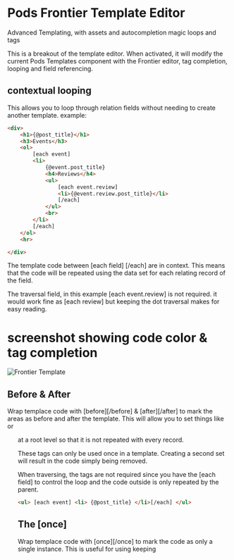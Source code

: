 Pods Frontier Template Editor
==================

Advanced Templating, with assets and autocompletion magic loops and tags

This is a breakout of the template editor. When activated, it will modify the current Pods Templates component with the Frontier editor, tag completion, looping and field referencing.

## contextual looping

This allows you to loop through relation fields without needing to create another template. example:

```html
<div>
	<h1>{@post_title}</h1>
	<h3>Events</h3>
	<ol>
		[each event]
		<li>
			{@event.post_title}
			<h4>Reviews</h4>
			<ul>
				[each event.review]
				<li>{@event.review.post_title}</li>
				[/each]
			</ul>
			<br>
		</li>
		[/each]
	</ol>
	<hr>

</div>
````

The template code between [each field] [/each] are in context. This means that the code will be repeated using the data set for each relating record of the field.

The traversal field, in this example [each event.review] is not required. it would work fine as [each review] but keeping the dot traversal makes for easy reading.

# screenshot showing code color & tag completion
![Frontier Template](http://cl.ly/image/0Y1Y3l1v0H2S/Screen%20Shot%202014-01-18%20at%208.38.50%20PM.png)

## Before & After

Wrap templace code with [before][/before] & [after][/after] to mark the areas as before and after the template. This will allow you to set things like <table> or <ul> at a root level so that it is not repeated with every record.

These tags can only be used once in a template. Creating a second set will result in the code simply being removed.

When traversing, the tags are not required since you have the [each field] to control the loop and the code outside is only repeated by the parent.
```html
<ul> [each event] <li> {@post_title} </li>[/each] </ul>
```

## The [once]

Wrap templace code with [once][/once] to mark the code as only a single instance. This is useful for using keeping <script> or any code from repeating.
Unlike the [before] and [after], this can be used anywhere and have multiple instances. Code is checked to be unique:
```html

<h3>Something here</h3>
[once]<button>Send</button>[/once]
<h3>Another something</h3>
[once]<button>Send</button>[/once]

```
In this example, only a single button will be rendered as the content is not unique, however adding an ID, class or simply the button text, will correct it.
```html

<h3>Something here</h3>
[once]<button id="first">Send</button>[/once]
<h3>Another something</h3>
[once]<button id="second">Send</button>[/once]

```




